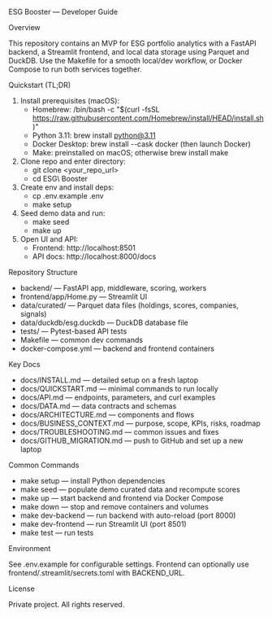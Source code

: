 ESG Booster — Developer Guide

Overview

This repository contains an MVP for ESG portfolio analytics with a FastAPI backend, a Streamlit frontend, and local data storage using Parquet and DuckDB. Use the Makefile for a smooth local/dev workflow, or Docker Compose to run both services together.

Quickstart (TL;DR)

1. Install prerequisites (macOS):
   - Homebrew: /bin/bash -c "$(curl -fsSL https://raw.githubusercontent.com/Homebrew/install/HEAD/install.sh)"
   - Python 3.11: brew install python@3.11
   - Docker Desktop: brew install --cask docker (then launch Docker)
   - Make: preinstalled on macOS; otherwise brew install make
2. Clone repo and enter directory:
   - git clone <your_repo_url>
   - cd ESG\ Booster
3. Create env and install deps:
   - cp .env.example .env
   - make setup
4. Seed demo data and run:
   - make seed
   - make up
5. Open UI and API:
   - Frontend: http://localhost:8501
   - API docs: http://localhost:8000/docs

Repository Structure

- backend/ — FastAPI app, middleware, scoring, workers
- frontend/app/Home.py — Streamlit UI
- data/curated/ — Parquet data files (holdings, scores, companies, signals)
- data/duckdb/esg.duckdb — DuckDB database file
- tests/ — Pytest-based API tests
- Makefile — common dev commands
- docker-compose.yml — backend and frontend containers

Key Docs

- docs/INSTALL.md — detailed setup on a fresh laptop
- docs/QUICKSTART.md — minimal commands to run locally
- docs/API.md — endpoints, parameters, and curl examples
- docs/DATA.md — data contracts and schemas
- docs/ARCHITECTURE.md — components and flows
- docs/BUSINESS_CONTEXT.md — purpose, scope, KPIs, risks, roadmap
- docs/TROUBLESHOOTING.md — common issues and fixes
- docs/GITHUB_MIGRATION.md — push to GitHub and set up a new laptop

Common Commands

- make setup — install Python dependencies
- make seed — populate demo curated data and recompute scores
- make up — start backend and frontend via Docker Compose
- make down — stop and remove containers and volumes
- make dev-backend — run backend with auto-reload (port 8000)
- make dev-frontend — run Streamlit UI (port 8501)
- make test — run tests

Environment

See .env.example for configurable settings. Frontend can optionally use frontend/.streamlit/secrets.toml with BACKEND_URL.

License

Private project. All rights reserved.


